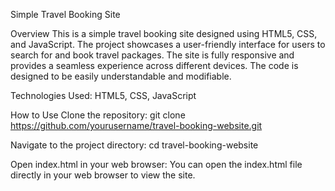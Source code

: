 Simple Travel Booking Site

Overview
This is a simple travel booking site designed using HTML5, CSS, and JavaScript. The project showcases a user-friendly interface for users to search for and book travel packages. The site is fully responsive and provides a seamless experience across different devices. The code is designed to be easily understandable and modifiable. 


Technologies Used: HTML5, CSS, JavaScript

How to Use
Clone the repository: git clone https://github.com/yourusername/travel-booking-website.git

Navigate to the project directory: cd travel-booking-website

Open index.html in your web browser:
You can open the index.html file directly in your web browser to view the site.
